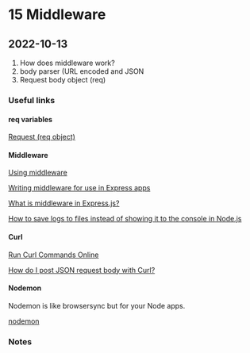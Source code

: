 # 15 Middleware

## 2022-10-13

1. How does middleware work?
2. body parser (URL encoded and JSON
3. Request body object (req)

### Useful links

#### req variables

[Request (req object)](http://expressjs.com/en/4x/api.html#req)

#### Middleware

[Using middleware](https://expressjs.com/en/guide/using-middleware.html)

[Writing middleware for use in Express apps](https://expressjs.com/en/guide/writing-middleware.html)

[What is middleware in Express.js?](https://www.geeksforgeeks.org/what-is-middleware-in-express-js/)

[How to save logs to files instead of showing it to the console in Node.js](https://melvingeorge.me/blog/save-logs-to-files-nodejs)

#### Curl

[Run Curl Commands Online](https://reqbin.com/curl)

[How do I post JSON request body with Curl?](https://reqbin.com/req/c-d2nzjn3z/curl-post-body)

#### Nodemon

Nodemon is like browsersync but for your Node apps.

[nodemon](https://github.com/remy/nodemon#nodemon)

### Notes
